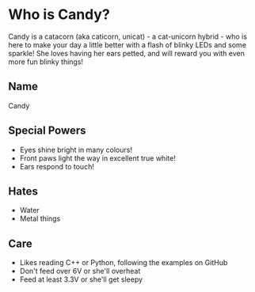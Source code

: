 # Who is Candy?

Candy is a catacorn (aka caticorn, unicat) - a cat-unicorn hybrid - who is here to make your day a little better with a flash of blinky LEDs and some sparkle! She loves having her ears petted, and will reward you with even more fun blinky things!

## Name

Candy

## Special Powers

- Eyes shine bright in many colours!
- Front paws light the way in excellent true white!
- Ears respond to touch!

## Hates

- Water
- Metal things

## Care

- Likes reading C++ or Python, following the examples on GitHub
- Don't feed over 6V or she'll overheat
- Feed at least 3.3V or she'll get sleepy